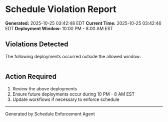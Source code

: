 # Schedule Violation Report

**Generated:** 2025-10-25 03:42:48 EDT
**Current Time:** 2025-10-25 03:42:46 EDT
**Deployment Window:** 10:00 PM - 8:00 AM EST

## Violations Detected

The following deployments occurred outside the allowed window:

```

```

## Action Required

1. Review the above deployments
2. Ensure future deployments occur during 10 PM - 8 AM EST
3. Update workflows if necessary to enforce schedule

---

Generated by Schedule Enforcement Agent
